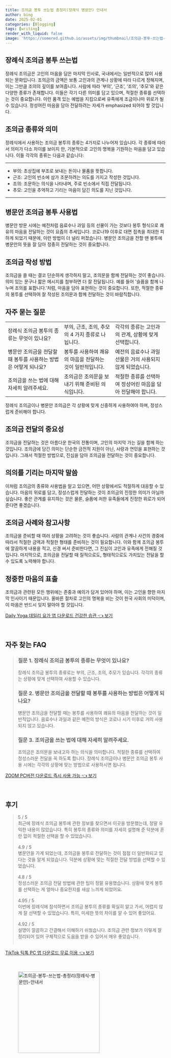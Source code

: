 ```yaml
---
title: 조의금 봉투 쓰는법 총정리(장례식 병문안) 안내서
author: bing
date: 2025-02-01
categories: [Blogging]
tags: [writing]
render_with_liquid: false
image: 'https://somered.github.io/assets/img/thumbnail/조의금-봉투-쓰는법-총정리(장례식-병문안)-안내서.webp'
---
```

<h2 id='장례식 조의금 봉투 쓰는법'>장례식 조의금 봉투 쓰는법</h2>

<p>장례식 조의금은 고인의 마음을 담은 마지막 인사로, 국내에서는 일반적으로 많이 사용되는 문화입니다. 조의금의 금액은 보통 고인과의 관계나 상황에 따라 다르게 정해지며, 이는 그만큼 조의의 깊이를 보여줍니다.  사람에 따라 ‘부의’, ‘근조’, ‘조의’, ‘추모'와 같은 다양한 종류가 존재합니다. 이들은 각기 다른 의미를 담고 있으며, 적절한 종류를 선택하는 것이 중요합니다. 이런 품격 있는 예법을 지킴으로써 유족에게 조금이나마 위로가 될 수 있습니다. 정성어린 마음을 담아 전달하려는 자세가 emphasized 되어야 할 것입니다.</p>

<h2 id='조의금 종류와 의미'>조의금 종류와 의미</h2>

<p>장례식에서 사용하는 조의금 봉투의 종류는 4가지로 나누어져 있습니다. 각 종류에 따라서 의미가 다소 차이를 보이지 만, 기본적으로 고인의 명복을 기원하는 마음을 담고 있습니다. 이들 각각의 종류는 다음과 같습니다:</p>

<hr />

<ul>
    <li>부의: 초상집에 부조로 보내는 돈이나 물품을 뜻합니다.</li>
    <li>근조: 고인의 빈소에 삼가 조문하려는 의도를 가지고 작성한 것입니다.</li>
    <li>조의: 조문하는 의식을 나타내며, 주로 빈소에서 직접 전달됩니다.</li>
    <li>추모: 고인을 추억하고 기리는 마음이 담긴 의도를 지닌 것입니다.</li>
</ul>

<hr />

<h2 id='병문안 조의금 봉투 사용법'>병문안 조의금 봉투 사용법</h2>

<p>병문안 방문 시에는 예전처럼 음료수나 과일 등의 선물이 가는 것보다 봉투 형식으로 쾌유의 마음을 전달하는 것이 요즘의 추세입니다. 코로나19 이후로 대면 접촉을 최대한 피하게 되었기 때문에, 이런 방법이 더 널리 퍼졌습니다. 병문안 조의금을 전할 땐 봉투에 병문안의 뜻을 잘 담아 정중히 전달하는 것이 중요합니다.</p>

<h2 id='조의금 작성 방법'>조의금 작성 방법</h2>

<p>조의금을 쓸 때는 결코 단순하게 생각하지 말고, 조의문을 함께 전달하는 것이 좋습니다. 의미 있는 문구나 짧은 메시지를 첨부하면 더 잘 전달됩니다. 예를 들어 '슬픔을 함께 나누며 조의를 표합니다.'처럼, 마음을 담아 표현하는 것이 중요합니다. 또한, 적절한 종류의 봉투를 선택하여 잘 작성된 조의문과 함께 전달하는 것이 바람직합니다.</p>

<h2 id='자주 묻는 질문'>자주 묻는 질문</h2>

<table>
    <tr>
        <td>장례식 조의금 봉투의 종류는 무엇이 있나요?</td>
        <td>부의, 근조, 조의, 추모의 4 가지 종류로 나뉩니다.</td>
        <td>각각의 종류는 고인과의 관계, 상황에 맞게 선택합니다.</td>
    </tr>
    <tr>
        <td>병문안 조의금을 전달할 때 봉투를 사용하는 방법은 어떻게 되나요?</td>
        <td>봉투를 사용하여 쾌유의 마음을 전달하는 것이 일반적입니다.</td>
        <td>예전의 음료수나 과일 선물은 거의 사용되지 않게 되었습니다.</td>
    </tr>
    <tr>
        <td>조의금을 쓰는 법에 대해 자세히 알려주세요.</td>
        <td>조의금은 조의문을 보내기 위해 준비된 의식입니다.</td>
        <td>적절한 종류를 선택하여 정성어린 마음을 담아 전달해야 합니다.</td>
    </tr>
</table>

<p>장례식 조의금이나 병문안 조의금은 각 상황에 맞게 신중하게 사용하여야 하며, 정성스럽게 준비해야 합니다.</p>

<h2 id='조의금 전달의 중요성'>조의금 전달의 중요성</h2>

<p>조의금을 전달하는 것은 아름다운 한국의 전통이며, 고인의 마지막 가는 길을 함께 하는 것입니다. 조의금에 담긴 의미는 단순한 금전적 지원이 아닌, 사랑과 연민을 표현하는 것입니다. 그래서 적절한 방법으로, 진심을 담아 조의금을 전달하는 것이 중요합니다.</p>

<h2 id='의의를 기리는 마지막 말씀'>의의를 기리는 마지막 말씀</h2>

<p>이처럼 조의금의 종류와 사용법을 알고 있으면, 어떤 상황에서도 적절하게 대응할 수 있습니다. 마음의 위로를 담고, 정성스럽게 전달하는 것이 조의금의 진정한 의미가 아닐까 싶습니다. 좋은 관계를 유지하는 것은 물론, 슬픔에 처한 유족들에게 진정한 위로가 되어 준다면 좋겠습니다.</p>

<h2 id='조의금 사례와 참고사항'>조의금 사례와 참고사항</h2>

<p>조의금을 준비할 때 여러 상황을 고려하는 것이 좋습니다. 사람의 관계나 사건의 경중에 따라서 적절한 금액과 적절한 형태를 준비하는 것이 필요합니다. 이와 함께 조의금 봉투에 깔끔하게 내용을 적고, 신경 써서 준비한다면, 그 진심이 고인과 유족에게 전해질 것입니다. 마지막으로, 조의금을 전달할 때 질적으로도, 형태적으로도 가치있는 전달을 할 수 있도록 노력해야 합니다.</p>

<h2 id='정중한 마음의 표출'>정중한 마음의 표출</h2>

<p>조의금과 관련된 모든 행위에는 존중과 예의가 담겨 있어야 하며, 이는 고인을 향한 마지막 인사이기 때문입니다. 올바른 절차로 고인의 명복을 비는 것이 한국 사회의 미덕이며, 이 마음은 반드시 잊지 말아야 할 것입니다.</p>
<p><a class="click-button" title="Daily Yoga 데일리 요가 앱 다운로드 건강한 습관" href="https://somered.github.io/posts/Daily-Yoga-%EB%8D%B0%EC%9D%BC%EB%A6%AC-%EC%9A%94%EA%B0%80-%EC%95%B1-%EB%8B%A4%EC%9A%B4%EB%A1%9C%EB%93%9C-%EA%B1%B4%EA%B0%95%ED%95%9C-%EC%8A%B5%EA%B4%80/" rel="dofollow">Daily Yoga 데일리 요가 앱 다운로드 건강한 습관 👈 보기</a></p><br>
<h2 id='자주_찾는_FAQ'>자주 찾는 FAQ</h2>
<div itemscope="" itemtype="https://schema.org/FAQPage"> 
<blockquote> 
<div itemscope="" itemprop="mainEntity" itemtype="https://schema.org/Question"> 
<h3 itemprop="name">질문 1. 장례식 조의금 봉투의 종류는 무엇이 있나요?</h3> 
<div itemscope="" itemprop="acceptedAnswer" itemtype="https://schema.org/Answer"> 
<span itemprop="text"> 
<p>장례식 조의금 봉투의 종류로는 부의, 근조, 조의, 추모가 있습니다. 각각의 종류는 상황에 맞게 선택하여 사용할 수 있습니다.</p> 
</span> 
</div> 
</div> 

<div itemscope="" itemprop="mainEntity" itemtype="https://schema.org/Question"> 
<h3 itemprop="name">질문 2. 병문안 조의금을 전달할 때 봉투를 사용하는 방법은 어떻게 되나요?</h3> 
<div itemscope="" itemprop="acceptedAnswer" itemtype="https://schema.org/Answer"> 
<span itemprop="text"> 
<p>병문안 조의금을 전달할 때는 봉투를 사용하여 쾌유의 마음을 전달하는 것이 일반적입니다. 음료수나 과일과 같은 예전의 방식은 코로나 시기 이후로 거의 사용되지 않고 있습니다.</p> 
</span> 
</div> 
</div> 

<div itemscope="" itemprop="mainEntity" itemtype="https://schema.org/Question"> 
<h3 itemprop="name">질문 3. 조의금을 쓰는 법에 대해 자세히 알려주세요.</h3> 
<div itemscope="" itemprop="acceptedAnswer" itemtype="https://schema.org/Answer"> 
<span itemprop="text"> 
<p>조의금은 조의문을 보내고자 하는 의식을 의미합니다. 적절한 종류를 선택하여 정성스러운 전달을 꼭 하도록 합니다. 장례식 조의금이나 병문안 조의금 봉투 사용 시에는 각각의 상황에 맞는 방법으로 사용하시면 됩니다.</p> 
</span> 
</div> 
</div> 
</blockquote> 
</div>
<p><a class="click-button" title="ZOOM PC버전 다운로드 즉시 사용 가능" href="https://somered.github.io/posts/ZOOM-PC%EB%B2%84%EC%A0%84-%EB%8B%A4%EC%9A%B4%EB%A1%9C%EB%93%9C-%EC%A6%89%EC%8B%9C-%EC%82%AC%EC%9A%A9-%EA%B0%80%EB%8A%A5/" rel="dofollow">ZOOM PC버전 다운로드 즉시 사용 가능 👈 보기</a></p><br>
<h2 id='후기'>후기</h2>
<div itemscope itemtype="https://schema.org/Product">
  <blockquote>
  <div itemprop="review" itemscope itemtype="https://schema.org/Review">
      <div itemprop="reviewRating" itemscope itemtype="https://schema.org/Rating"> <span itemprop="ratingValue">5</span> / <span itemprop="bestRating">5</span> </div>
      <span itemprop="reviewBody">최근에 장례식 조의금 봉투에 관한 정보를 찾으면서 이곳을 방문했는데, 정말 유익한 내용이 많았습니다. 특히 봉투의 종류와 의미를 자세히 설명해 준 덕분에 혼란 없이 적절한 선택을 할 수 있었습니다.</span>
  </div>
  <br>
  <div itemprop="review" itemscope itemtype="https://schema.org/Review">
      <div itemprop="reviewRating" itemscope itemtype="https://schema.org/Rating"> <span itemprop="ratingValue">4.9</span> / <span itemprop="bestRating">5</span> </div>
      <span itemprop="reviewBody">병문안을 가게 되었는데, 조의금을 봉투로 전달하는 것이 점점 더 일반화되고 있다는 것을 알게 되었습니다. 덕분에 상황에 맞는 적절한 전달 방법을 선택할 수 있었습니다.</span>
  </div>
  <br>
  <div itemprop="review" itemscope itemtype="https://schema.org/Review">
      <div itemprop="reviewRating" itemscope itemtype="https://schema.org/Rating"> <span itemprop="ratingValue">4.8</span> / <span itemprop="bestRating">5</span> </div>
      <span itemprop="reviewBody">정성스러운 조의금 전달 방법에 관한 팁이 정말 유용했습니다. 상황에 맞게 봉투를 선택하는 게 얼마나 중요한지를 새삼 느끼게 되었어요.</span>
  </div>
  <br>
  <div itemprop="review" itemscope itemtype="https://schema.org/Review">
      <div itemprop="reviewRating" itemscope itemtype="https://schema.org/Rating"> <span itemprop="ratingValue">4.95</span> / <span itemprop="bestRating">5</span> </div>
      <span itemprop="reviewBody">이번에 장례식에 참석하면서 조의금 봉투의 종류를 확실히 알고 가서, 어렵지 않게 잘 선택할 수 있었습니다. 특히, 미세한 뜻의 차이를 알 수 있어 좋았어요.</span>
  </div>
  <br>
  <div itemprop="review" itemscope itemtype="https://schema.org/Review">
      <div itemprop="reviewRating" itemscope itemtype="https://schema.org/Rating"> <span itemprop="ratingValue">4.92</span> / <span itemprop="bestRating">5</span> </div>
      <span itemprop="reviewBody">설명이 깔끔하고 간결해서 이해하기 쉬웠습니다. 조의금 관련 정보가 이렇게 잘 정리되어 있어 구체적으로 도움을 받을 수 있어서 매우 좋았습니다.</span>
  </div>
  <br>
  </blockquote>
</div>
<p><a class="click-button" title="TikTok 틱톡 PC 앱 다운로드 무료 이용" href="https://somered.github.io/posts/TikTok-%ED%8B%B1%ED%86%A1-PC-%EC%95%B1-%EB%8B%A4%EC%9A%B4%EB%A1%9C%EB%93%9C-%EB%AC%B4%EB%A3%8C-%EC%9D%B4%EC%9A%A9/" rel="dofollow">TikTok 틱톡 PC 앱 다운로드 무료 이용 👈 보기</a></p><br>
<figure class="image"><img src="https://somered.github.io/assets/img/thumbnail/조의금-봉투-쓰는법-총정리(장례식-병문안)-안내서.webp" alt="조의금-봉투-쓰는법-총정리(장례식-병문안)-안내서" width="256" height="256"></figure>